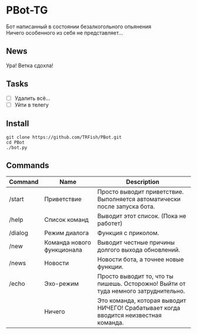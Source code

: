 # PBot-TG

Бот написанный в состоянии безалкогольного опьянения  
Ничего особенного из себя не представляет...

## News

Ура! Ветка сдохла!

## Tasks

- [ ] Удалить всё...
- [ ] Уйти в телегу

## Install

	git clone https://github.com/TRFish/PBot.git
	cd PBot
	./bot.py

## Commands

| Command | Name                       | Description                                                                          |
| ------- | -------------------------- | ------------------------------------------------------------------------------------ |
| /start  | Приветствие                | Просто выводит приветствие. Выполняется автоматически после запуска бота.            |
| /help   | Список команд              | Выводит этот список. (Пока не работет)                                               |
| /dialog | Режим диалога              | Функция с приколом.                                                                  |
| /new    | Команда нового функционала | Выводит честные причины долгого выхода обновлений.                                   |
| /news   | Новости                    | Новости бота, а точнее новые функции.                                                |
| /echo   | Эхо-режим                  | Просто выводит то, что ты пишешь. Осторожно! Выйти от туда немного затруднительно.   |
|         | Ничего                     | Это команда, которая выводит НИЧЕГО! Срабатывает когда вводится неизвестная команда. |
